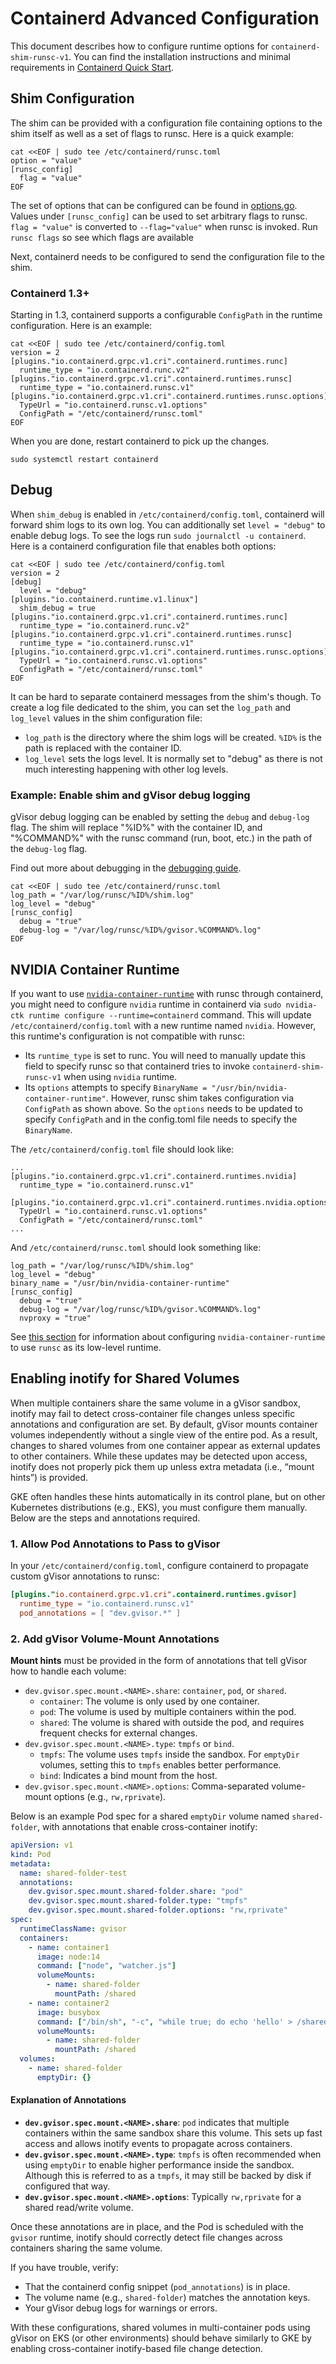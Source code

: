 # Containerd Advanced Configuration

This document describes how to configure runtime options for
`containerd-shim-runsc-v1`. You can find the installation instructions and
minimal requirements in [Containerd Quick Start](./quick_start.md).

## Shim Configuration

The shim can be provided with a configuration file containing options to the
shim itself as well as a set of flags to runsc. Here is a quick example:

```shell
cat <<EOF | sudo tee /etc/containerd/runsc.toml
option = "value"
[runsc_config]
  flag = "value"
EOF
```

The set of options that can be configured can be found in
[options.go](https://cs.opensource.google/gvisor/gvisor/+/master:pkg/shim/runsc/options.go).
Values under `[runsc_config]` can be used to set arbitrary flags to runsc.
`flag = "value"` is converted to `--flag="value"` when runsc is invoked. Run
`runsc flags` so see which flags are available

Next, containerd needs to be configured to send the configuration file to the
shim.

### Containerd 1.3+

Starting in 1.3, containerd supports a configurable `ConfigPath` in the runtime
configuration. Here is an example:

```shell
cat <<EOF | sudo tee /etc/containerd/config.toml
version = 2
[plugins."io.containerd.grpc.v1.cri".containerd.runtimes.runc]
  runtime_type = "io.containerd.runc.v2"
[plugins."io.containerd.grpc.v1.cri".containerd.runtimes.runsc]
  runtime_type = "io.containerd.runsc.v1"
[plugins."io.containerd.grpc.v1.cri".containerd.runtimes.runsc.options]
  TypeUrl = "io.containerd.runsc.v1.options"
  ConfigPath = "/etc/containerd/runsc.toml"
EOF
```

When you are done, restart containerd to pick up the changes.

```shell
sudo systemctl restart containerd
```

## Debug

When `shim_debug` is enabled in `/etc/containerd/config.toml`, containerd will
forward shim logs to its own log. You can additionally set `level = "debug"` to
enable debug logs. To see the logs run `sudo journalctl -u containerd`. Here is
a containerd configuration file that enables both options:

```shell
cat <<EOF | sudo tee /etc/containerd/config.toml
version = 2
[debug]
  level = "debug"
[plugins."io.containerd.runtime.v1.linux"]
  shim_debug = true
[plugins."io.containerd.grpc.v1.cri".containerd.runtimes.runc]
  runtime_type = "io.containerd.runc.v2"
[plugins."io.containerd.grpc.v1.cri".containerd.runtimes.runsc]
  runtime_type = "io.containerd.runsc.v1"
[plugins."io.containerd.grpc.v1.cri".containerd.runtimes.runsc.options]
  TypeUrl = "io.containerd.runsc.v1.options"
  ConfigPath = "/etc/containerd/runsc.toml"
EOF
```

It can be hard to separate containerd messages from the shim's though. To create
a log file dedicated to the shim, you can set the `log_path` and `log_level`
values in the shim configuration file:

-   `log_path` is the directory where the shim logs will be created. `%ID%` is
    the path is replaced with the container ID.
-   `log_level` sets the logs level. It is normally set to "debug" as there is
    not much interesting happening with other log levels.

### Example: Enable shim and gVisor debug logging

gVisor debug logging can be enabled by setting the `debug` and `debug-log` flag.
The shim will replace "%ID%" with the container ID, and "%COMMAND%" with the
runsc command (run, boot, etc.) in the path of the `debug-log` flag.

Find out more about debugging in the [debugging guide](../debugging.md).

```shell
cat <<EOF | sudo tee /etc/containerd/runsc.toml
log_path = "/var/log/runsc/%ID%/shim.log"
log_level = "debug"
[runsc_config]
  debug = "true"
  debug-log = "/var/log/runsc/%ID%/gvisor.%COMMAND%.log"
EOF
```

## NVIDIA Container Runtime

If you want to use
[`nvidia-container-runtime`](https://developer.nvidia.com/container-runtime)
with runsc through containerd, you might need to configure `nvidia` runtime in
containerd via `sudo nvidia-ctk runtime configure --runtime=containerd` command.
This will update `/etc/containerd/config.toml` with a new runtime named
`nvidia`. However, this runtime's configuration is not compatible with runsc:

-   Its `runtime_type` is set to runc. You will need to manually update this
    field to specify runsc so that containerd tries to invoke
    `containerd-shim-runsc-v1` when using `nvidia` runtime.
-   Its `options` attempts to specify `BinaryName =
    "/usr/bin/nvidia-container-runtime"`. However, runsc shim takes
    configuration via `ConfigPath` as shown above. So the `options` needs to be
    updated to specify `ConfigPath` and in the config.toml file needs to specify
    the `BinaryName`.

The `/etc/containerd/config.toml` file should look like:

```
...
[plugins."io.containerd.grpc.v1.cri".containerd.runtimes.nvidia]
  runtime_type = "io.containerd.runsc.v1"

[plugins."io.containerd.grpc.v1.cri".containerd.runtimes.nvidia.options]
  TypeUrl = "io.containerd.runsc.v1.options"
  ConfigPath = "/etc/containerd/runsc.toml"
...
```

And `/etc/containerd/runsc.toml` should look something like:

```
log_path = "/var/log/runsc/%ID%/shim.log"
log_level = "debug"
binary_name = "/usr/bin/nvidia-container-runtime"
[runsc_config]
  debug = "true"
  debug-log = "/var/log/runsc/%ID%/gvisor.%COMMAND%.log"
  nvproxy = "true"
```

See [this section](../gpu.md#nvidia-container-runtime) for information about
configuring `nvidia-container-runtime` to use `runsc` as its low-level runtime.

## Enabling inotify for Shared Volumes

When multiple containers share the same volume in a gVisor sandbox, inotify may fail to detect cross-container file changes unless specific annotations and configuration are set. By default, gVisor mounts container volumes independently without a single view of the entire pod. As a result, changes to shared volumes from one container appear as external updates to other containers. While these updates may be detected upon access, inotify does not properly pick them up unless extra metadata (i.e., “mount hints”) is provided.

GKE often handles these hints automatically in its control plane, but on other Kubernetes distributions (e.g., EKS), you must configure them manually. Below are the steps and annotations required.

### 1. Allow Pod Annotations to Pass to gVisor

In your `/etc/containerd/config.toml`, configure containerd to propagate custom gVisor annotations to runsc:

```toml
[plugins."io.containerd.grpc.v1.cri".containerd.runtimes.gvisor]
  runtime_type = "io.containerd.runsc.v1"
  pod_annotations = [ "dev.gvisor.*" ]
```

### 2. Add gVisor Volume-Mount Annotations

**Mount hints** must be provided in the form of annotations that tell gVisor how to handle each volume:

- `dev.gvisor.spec.mount.<NAME>.share`: `container`, `pod`, or `shared`.
  - `container`: The volume is only used by one container.
  - `pod`: The volume is used by multiple containers within the pod.
  - `shared`: The volume is shared with outside the pod, and requires frequent checks for external changes.
- `dev.gvisor.spec.mount.<NAME>.type`: `tmpfs` or `bind`.
  - `tmpfs`: The volume uses `tmpfs` inside the sandbox. For `emptyDir` volumes, setting this to `tmpfs` enables better performance.
  - `bind`: Indicates a bind mount from the host.
- `dev.gvisor.spec.mount.<NAME>.options`: Comma-separated volume-mount options (e.g., `rw,rprivate`).

Below is an example Pod spec for a shared `emptyDir` volume named `shared-folder`, with annotations that enable cross-container inotify:

```yaml
apiVersion: v1
kind: Pod
metadata:
  name: shared-folder-test
  annotations:
    dev.gvisor.spec.mount.shared-folder.share: "pod"
    dev.gvisor.spec.mount.shared-folder.type: "tmpfs"
    dev.gvisor.spec.mount.shared-folder.options: "rw,rprivate"
spec:
  runtimeClassName: gvisor
  containers:
    - name: container1
      image: node:14
      command: ["node", "watcher.js"]
      volumeMounts:
        - name: shared-folder
          mountPath: /shared
    - name: container2
      image: busybox
      command: ["/bin/sh", "-c", "while true; do echo 'hello' > /shared/test.txt; sleep 2; done"]
      volumeMounts:
        - name: shared-folder
          mountPath: /shared
  volumes:
    - name: shared-folder
      emptyDir: {}
```

#### Explanation of Annotations

- **`dev.gvisor.spec.mount.<NAME>.share`**: `pod` indicates that multiple containers within the same sandbox share this volume. This sets up fast access and allows inotify events to propagate across containers.
- **`dev.gvisor.spec.mount.<NAME>.type`**: `tmpfs` is often recommended when using `emptyDir` to enable higher performance inside the sandbox. Although this is referred to as a `tmpfs`, it may still be backed by disk if configured that way.
- **`dev.gvisor.spec.mount.<NAME>.options`**: Typically `rw,rprivate` for a shared read/write volume.

Once these annotations are in place, and the Pod is scheduled with the `gvisor` runtime, inotify should correctly detect file changes across containers sharing the same volume.

If you have trouble, verify:

- That the containerd config snippet (`pod_annotations`) is in place.
- The volume name (e.g., `shared-folder`) matches the annotation keys.
- Your gVisor debug logs for warnings or errors.

With these configurations, shared volumes in multi-container pods using gVisor on EKS (or other environments) should behave similarly to GKE by enabling cross-container inotify-based file change detection.
